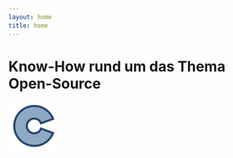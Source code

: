```yaml
---
layout: home
title: home
---
```

# Know-How rund um das Thema Open-Source

![Logo](/assets/img/open-code-logo-100x100.png)
